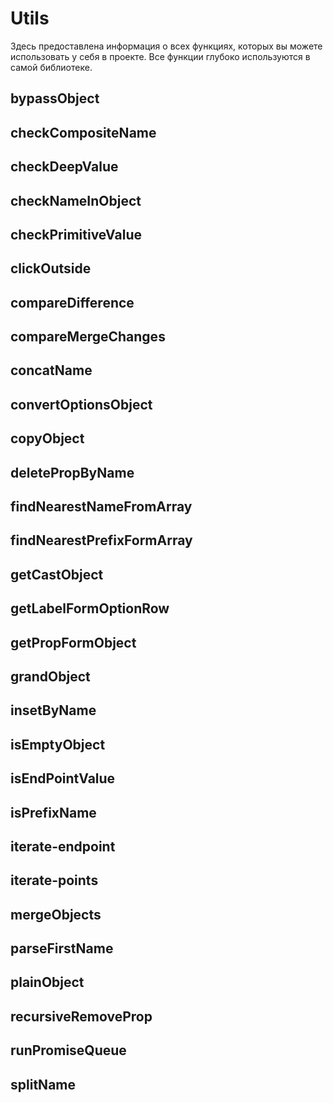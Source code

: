 # Utils
Здесь предоставлена информация о всех функциях, которых вы можете использовать у себя в проекте. Все функции
глубоко используются в самой библиотеке.

## bypassObject

## checkCompositeName

## checkDeepValue

## checkNameInObject

## checkPrimitiveValue

## clickOutside

## compareDifference

## compareMergeChanges

## concatName

## convertOptionsObject

## copyObject

## deletePropByName

## findNearestNameFromArray

## findNearestPrefixFormArray

## getCastObject

## getLabelFormOptionRow

## getPropFormObject

## grandObject

## insetByName

## isEmptyObject

## isEndPointValue

## isPrefixName

## iterate-endpoint

## iterate-points

## mergeObjects

## parseFirstName

## plainObject

## recursiveRemoveProp

## runPromiseQueue

## splitName